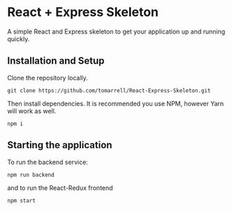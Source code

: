 # React + Express Skeleton
A simple React and Express skeleton to get your application up and running quickly.

## Installation and Setup
Clone the repository locally.
```
git clone https://github.com/tomarrell/React-Express-Skeleton.git
```

Then install dependencies. It is recommended you use NPM, however Yarn will work as well.
```
npm i
```

## Starting the application
To run the backend service:
```
npm run backend
```
and to run the React-Redux frontend
```
npm start
```

